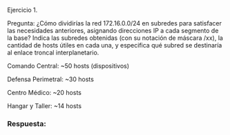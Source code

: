 Ejercicio 1. 


Pregunta: ¿Cómo dividirías la red 172.16.0.0/24 en subredes para satisfacer las necesidades anteriores, asignando direcciones IP a cada segmento de la base? Indica las subredes obtenidas (con su notación de máscara /xx), la cantidad de hosts útiles en cada una, y especifica qué subred se destinaría al enlace troncal interplanetario.


Comando Central: ~50 hosts (dispositivos)

Defensa Perimetral: ~30 hosts

Centro Médico: ~20 hosts

Hangar y Taller: ~14 hosts


### Respuesta:
